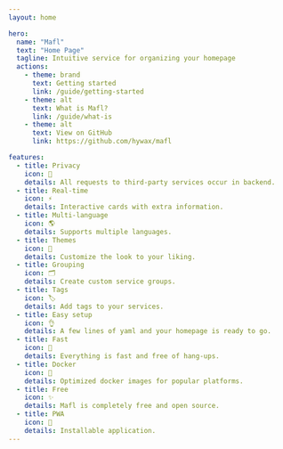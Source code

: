 ```yaml
---
layout: home

hero:
  name: "Mafl"
  text: "Home Page"
  tagline: Intuitive service for organizing your homepage
  actions:
    - theme: brand
      text: Getting started
      link: /guide/getting-started
    - theme: alt
      text: What is Mafl?
      link: /guide/what-is
    - theme: alt
      text: View on GitHub
      link: https://github.com/hywax/mafl

features:
  - title: Privacy
    icon: 🔐
    details: All requests to third-party services occur in backend.
  - title: Real-time
    icon: ⚡
    details: Interactive cards with extra information.
  - title: Multi-language
    icon: 🌎
    details: Supports multiple languages.
  - title: Themes
    icon: 🎨
    details: Customize the look to your liking.
  - title: Grouping
    icon: 🗂
    details: Create custom service groups.
  - title: Tags
    icon: 🏷️
    details: Add tags to your services.
  - title: Easy setup
    icon: 👌
    details: A few lines of yaml and your homepage is ready to go.
  - title: Fast
    icon: 🚀
    details: Everything is fast and free of hang-ups.
  - title: Docker
    icon: 🐳
    details: Optimized docker images for popular platforms.
  - title: Free
    icon: ✨
    details: Mafl is completely free and open source.
  - title: PWA
    icon: 📲
    details: Installable application.
---
```

